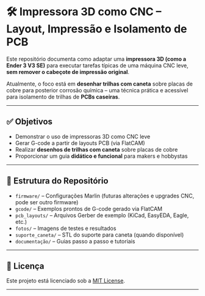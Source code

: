 # 🛠️ Impressora 3D como CNC – Layout, Impressão e Isolamento de PCB

Este repositório documenta como adaptar uma **impressora 3D (como a Ender 3 V3 SE)** para executar tarefas típicas de uma máquina CNC leve, **sem remover o cabeçote de impressão original**.

Atualmente, o foco está em **desenhar trilhas com caneta** sobre placas de cobre para posterior corrosão química – uma técnica prática e acessível para isolamento de trilhas de **PCBs caseiras**.

---

## ✅ Objetivos

- Demonstrar o uso de impressoras 3D como CNC leve
- Gerar G-code a partir de layouts PCB (via FlatCAM)
- Realizar **desenhos de trilhas com caneta** sobre placas de cobre
- Proporcionar um guia **didático e funcional** para makers e hobbystas

---

## 📁 Estrutura do Repositório

- `firmware/` – Configurações Marlin (futuras alterações e upgrades CNC, pode ser outro firmware)
- `gcode/` – Exemplos prontos de G-code gerado via FlatCAM
- `pcb_layouts/` – Arquivos Gerber de exemplo (KiCad, EasyEDA, Eagle, etc.)
- `fotos/` – Imagens de testes e resultados
- `suporte_caneta/` – STL do suporte para caneta (quando disponível)
- `documentação/` – Guias passo a passo e tutoriais

---

## 📌 Licença

Este projeto está licenciado sob a [MIT License](LICENSE).

---

